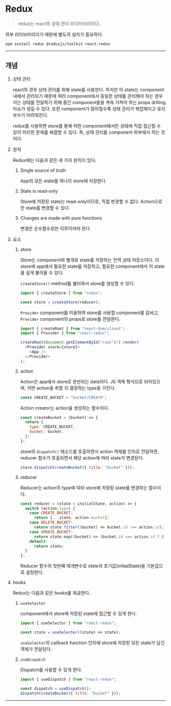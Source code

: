 # Redux

> redux는 react의 상태 관리 라이브러리이다.

외부 라이브러리이기 때문에 별도의 설치가 필요하다.

```shell
npm install redux @reduxjs/toolkit react-redux
```

---

## 개념

1.  상태 관리

    react의 경우 상태 관리를 위해 state를 사용한다. 하지만 이 state는 component 내에서 관리되기 때문에 여러 component에서 동일한 상태를 관리해야 하는 경우 이는 상태를 전달하기 위해 중간 component들을 계속 거쳐야 하는 props drilling 이슈가 생길 수 있다. 또한 component가 많아질수록 상태 관리가 복잡해지고 유지보수가 어려워진다.

    redux를 사용하면 store를 통해 어떤 component에서든 상태에 직접 접근할 수 있어 이러한 문제를 해결할 수 있다. 즉, 상태 관리를 component 외부에서 하는 것이다.

2.  원칙

    Redux에는 다음과 같은 세 가지 원칙이 있다.

    1.  Single source of truth

        App의 모든 state를 하나의 store에 저장한다.

    2.  State is read-only

        Store에 저장된 state는 read-only이므로, 직접 변경할 수 없다. Action으로만 state를 변경할 수 있다.

    3.  Changes are made with pure functions

        변경은 순수함수로만 이루어져야 한다.

3.  요소

    1.  store

        Store는 component와 별개로 state를 저장하는 전역 상태 저장소이다. 이 store에 app에서 필요한 state를 저장하고, 필요한 component에서 이 state를 쉽게 불러올 수 있다.

        `createStore()` method를 불러와서 store를 생성할 수 있다.

        ```js
        import { createStore } from "redux";

        const store = createStore(reducer);
        ```

        `Provider` component를 이용하여 store를 사용할 component를 감싸고, `Provider` component의 props로 store를 전달한다.

        ```js
        import { createRoot } from "react-dom/client";
        import { Provider } from "react-redux";

        createRoot(document.getElementById("root")!).render(
          <Provider store={store}>
            <App />
          </Provider>
        );
        ```

    2.  action

        Action은 app에서 store로 운반되는 data이다. JS 객체 형식으로 되어있으며, 어떤 action을 취할 지 결정하는 type을 가진다.

        ```js
        const CREATE_BUCKET = "bucket/CREATE";
        ```

        Action creator는 action을 생성하는 함수이다.

        ```js
        const createBucket = (bucket) => {
          return {
            type: CREATE_BUCKET,
            bucket: bucket,
          };
        };
        ```

        store의 `dispatch()` 메소드를 호출하면서 action 객체를 인자로 전달하면, reducer 함수가 호출되면서 해당 action에 따라 state가 변경된다.

        ```js
        store.dispatch(createBucket({ title: "bucket" }));
        ```

    3.  reducer

        Reducer는 action의 type에 따라 store에 저장된 state를 변경하는 함수이다.

        ```js
        const reducer = (state = initialState, action) => {
          switch (action.type) {
            case CREATE_BUCKET:
              return [...state, action.bucket];
            case DELETE_BUCKET:
              return state.filter((bucket) => bucket.id !== action.id);
            case UPDATE_BUCKET:
              return state.map((bucket) => (bucket.id === action.id ? { ...bucket, ...action.bucket } : bucket));
            default:
              return state;
          }
        };
        ```

        Reducer 함수의 첫번째 매개변수로 state의 초기값(initialState)을 기본값으로 설정한다.

4.  hooks

    Redux는 다음과 같은 hooks를 제공한다.

    1.  `useSelector`

        component에서 store에 저장된 state에 접근할 수 있게 한다.

        ```js
        import { useSelector } from "react-redux";

        const state = useSelector((state) => state);
        ```

        `useSelector`의 callback function 인자에 store에 저장된 모든 state가 담긴 객체가 전달된다.

    2.  `useDispatch`

        Dispatch를 사용할 수 있게 한다.

        ```js
        import { useDispatch } from "react-redux";

        const dispatch = useDispatch();
        dispatch(createBucket({ title: "bucket" }));
        ```

---
